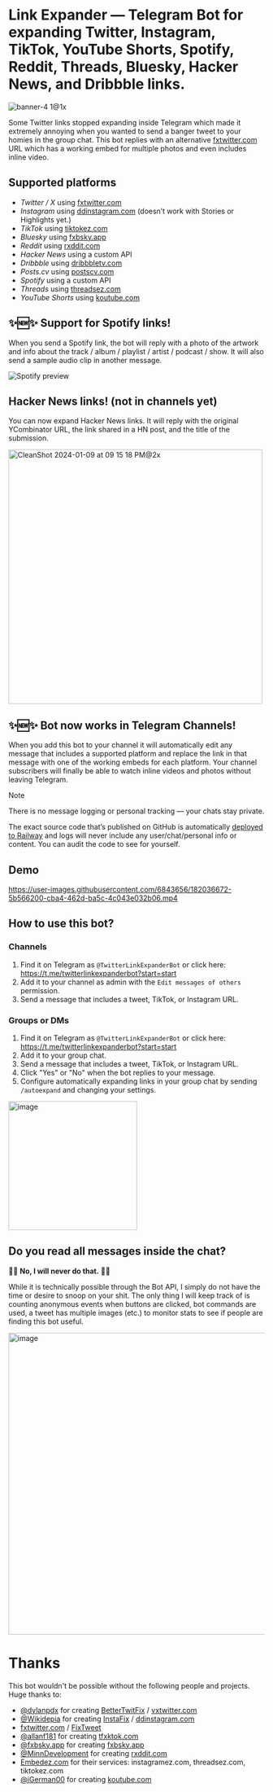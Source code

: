 # Link Expander — Telegram Bot for expanding Twitter, Instagram, TikTok, YouTube Shorts, Spotify, Reddit, Threads, Bluesky, Hacker News, and Dribbble links.

![banner-4 1@1x](https://user-images.githubusercontent.com/6843656/214646426-db3bf292-afc4-4729-8e16-64ed687127aa.png)

Some Twitter links stopped expanding inside Telegram which made it extremely annoying when you wanted to send a banger tweet to your homies in the group chat. This bot replies with an alternative [fxtwitter.com](https://fxtwitter.com) URL which has a working embed for multiple photos and even includes inline video.

## Supported platforms

- _Twitter / X_ using [fxtwitter.com](https://fxtwitter.com)
- _Instagram_ using [ddinstagram.com](https://ddinstagram.com) (doesn’t work with Stories or Highlights yet.)
- _TikTok_ using [tiktokez.com](https://tiktokez.com)
- _Bluesky_ using [fxbsky.app](https://fxbsky.app)
- _Reddit_ using [rxddit.com](https://rxddit.com)
- _Hacker News_ using a custom API
- _Dribbble_ using [dribbbletv.com](https://dribbbletv.com)
- _Posts.cv_ using [postscv.com](https://postscv.com)
- _Spotify_ using a custom API
- _Threads_ using [threadsez.com](https://threadsez.com)
- _YouTube Shorts_ using [koutube.com](https://koutube.com)

## ✨🆕✨ Support for Spotify links!

When you send a Spotify link, the bot will reply with a photo of the artwork and info about the track / album / playlist / artist / podcast / show.
It will also send a sample audio clip in another message.

![Spotify preview](https://wsrv.nl/?url=https://github.com/user-attachments/assets/a63af8c5-c968-4b44-b5ba-ed64f1336462&w=300)

## Hacker News links! (not in channels yet)

You can now expand Hacker News links. It will reply with the original YCombinator URL, the link shared in a HN post, and the title of the submission.

<img width="500" alt="CleanShot 2024-01-09 at 09 15 18 PM@2x" src="https://github.com/pugson/telegram-twitter-url-expand-bot/assets/6843656/83122b1e-3739-4bdb-8ba8-f144d5b118ff">

## ✨🆕✨ Bot now works in Telegram Channels!

When you add this bot to your channel it will automatically edit any message that includes a supported platform and replace the link in that message with one of the working embeds for each platform. Your channel subscribers will finally be able to watch inline videos and photos without leaving Telegram.

> [!NOTE]
>
> There is no message logging or personal tracking — your chats stay private.
>
> The exact source code that’s published on GitHub is automatically [deployed to Railway](https://railway.app?referralCode=dev) and logs will never include any user/chat/personal info or content. You can audit the code to see for yourself.

## Demo

https://user-images.githubusercontent.com/6843656/182036672-5b566200-cba4-462d-ba5c-4c043e032b06.mp4

## How to use this bot?

### Channels

1. Find it on Telegram as `@TwitterLinkExpanderBot` or click here: https://t.me/twitterlinkexpanderbot?start=start
2. Add it to your channel as admin with the `Edit messages of others` permission.
3. Send a message that includes a tweet, TikTok, or Instagram URL.

### Groups or DMs

1. Find it on Telegram as `@TwitterLinkExpanderBot` or click here: https://t.me/twitterlinkexpanderbot?start=start
2. Add it to your group chat.
3. Send a message that includes a tweet, TikTok, or Instagram URL.
4. Click "Yes" or "No" when the bot replies to your message.
5. Configure automatically expanding links in your group chat by sending `/autoexpand` and changing your settings.

<img width="253" alt="image" src="https://user-images.githubusercontent.com/6843656/181651653-a6421462-2321-4344-8605-f5f32edc5047.png">

## Do you read all messages inside the chat?

🙅‍♂️ **No, I will never do that.** 🙅‍♂️

While it is technically possible through the Bot API, I simply do not have the time or desire to snoop on your shit. The only thing I will keep track of is counting anonymous events when buttons are clicked, bot commands are used, a tweet has multiple images (etc.) to monitor stats to see if people are finding this bot useful.

<img width="593" alt="image" src="https://user-images.githubusercontent.com/6843656/197364188-850c89fa-1186-4f44-a6b1-be6798c88f6e.png">

# Thanks

This bot wouldn't be possible without the following people and projects. Huge thanks to:

- [@dylanpdx](https://github.com/dylanpdx) for creating [BetterTwitFix](https://github.com/dylanpdx/BetterTwitFix) / [vxtwitter.com](https://vxtwitter.com)
- [@Wikidepia](https://github.com/Wikidepia) for creating [InstaFix](https://github.com/Wikidepia/InstaFix) / [ddinstagram.com](https://ddinstagram.com)
- [fxtwitter.com](https://fxtwitter.com) / [FixTweet](https://github.com/FixTweet/FixTweet)
- [@allanf181](https://github.com/allanf181) for creating [tfxktok.com](https://tfxktok.com)
- [@fxbsky.app](https://bsky.app/profile/fxbsky.app) for creating [fxbsky.app](https://fxbsky.app)
- [@MinnDevelopment](https://github.com/MinnDevelopment/fxreddit) for creating [rxddit.com](https://rxddit.com)
- [Embedez.com](https://embedez.com) for their services: instagramez.com, threadsez.com, tiktokez.com
- [@iGerman00](https://github.com/iGerman00) for creating [koutube.com](https://koutube.com)
